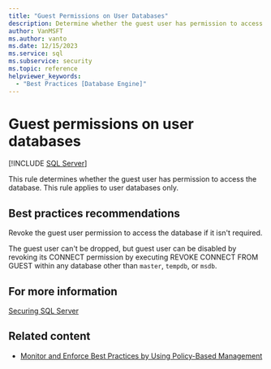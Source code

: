 ```yaml
---
title: "Guest Permissions on User Databases"
description: Determine whether the guest user has permission to access user databases in SQL Server. Revoke the guest user permission if it isn't required.
author: VanMSFT
ms.author: vanto
ms.date: 12/15/2023
ms.service: sql
ms.subservice: security
ms.topic: reference
helpviewer_keywords:
  - "Best Practices [Database Engine]"
---
```

# Guest permissions on user databases

[!INCLUDE [SQL Server](../../includes/applies-to-version/sqlserver.md)]

This rule determines whether the guest user has permission to access the database. This rule applies to user databases only.

## Best practices recommendations

Revoke the guest user permission to access the database if it isn't required.

The guest user can't be dropped, but guest user can be disabled by revoking its CONNECT permission by executing REVOKE CONNECT FROM GUEST within any database other than `master`, `tempdb`, or `msdb`.

## For more information

[Securing SQL Server](../security/securing-sql-server.md)

## Related content

- [Monitor and Enforce Best Practices by Using Policy-Based Management](monitor-and-enforce-best-practices-by-using-policy-based-management.md)
